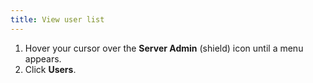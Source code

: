 ```yaml
---
title: View user list
---
```


1. Hover your cursor over the **Server Admin** (shield) icon until a menu appears.
1. Click **Users**.